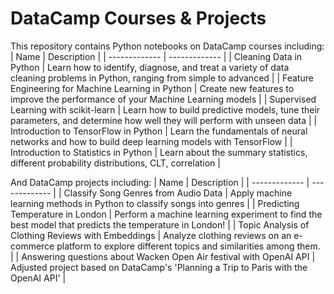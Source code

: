 # DataCamp Courses & Projects
This repository contains Python notebooks on DataCamp courses including:
| Name  | Description |
| ------------- | ------------- |
| Cleaning Data in Python  | Learn how to identify, diagnose, and treat a variety of data cleaning problems in Python, ranging from simple to advanced  |
| Feature Engineering for Machine Learning in Python  | Create new features to improve the performance of your Machine Learning models |
| Supervised Learning with scikit-learn  | Learn how to build predictive models, tune their parameters, and determine how well they will perform with unseen data |
| Introduction to TensorFlow in Python  | Learn the fundamentals of neural networks and how to build deep learning models with TensorFlow |
| Introduction to Statistics in Python  | Learn about the summary statistics, different probability distributions, CLT, correlation |

And DataCamp projects including:
| Name  | Description |
| ------------- | ------------- |
| Classify Song Genres from Audio Data  | Apply machine learning methods in Python to classify songs into genres  |
| Predicting Temperature in London | Perform a machine learning experiment to find the best model that predicts the temperature in London! |
| Topic Analysis of Clothing Reviews with Embeddings  | Analyze clothing reviews on an e-commerce platform to explore different topics and similarities among them.  |
| Answering questions about Wacken Open Air festival with OpenAI API  | Adjusted project based on DataCamp's 'Planning a Trip to Paris with the OpenAI API' |

